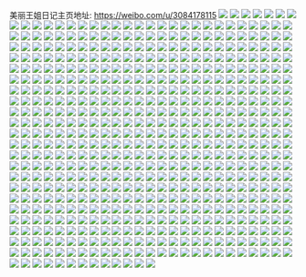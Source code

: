 美丽王姐日记主页地址: https://weibo.com/u/3084178115 
![](https://wx4.sinaimg.cn/mw2000/b7d4d2c3gy1h929k14nebj21o02yob2c.jpg) 
![](https://wx4.sinaimg.cn/mw2000/b7d4d2c3gy1h929jlaji8j228h2zb1l0.jpg) 
![](https://wx4.sinaimg.cn/mw2000/b7d4d2c3gy1h929joxc5cj22yo1o0u0z.jpg) 
![](https://wx4.sinaimg.cn/mw2000/b7d4d2c3gy1h929juqdipj22c0340qva.jpg) 
![](https://wx4.sinaimg.cn/mw2000/b7d4d2c3gy1h929jx33q3j22c0340hdw.jpg) 
![](https://wx4.sinaimg.cn/mw2000/b7d4d2c3gy1h914qv4evuj227s2zqu0z.jpg) 
![](https://wx4.sinaimg.cn/mw2000/b7d4d2c3gy1h914qmtp46j21wx2veqv6.jpg) 
![](https://wx4.sinaimg.cn/mw2000/b7d4d2c3gy1h914rbff9ej21ys2y7kjn.jpg) 
![](https://wx4.sinaimg.cn/mw2000/b7d4d2c3gy1h914rmu6caj221s32ox6s.jpg) 
![](https://wx4.sinaimg.cn/mw2000/b7d4d2c3gy1h914qyzju9j21o02you0y.jpg) 
![](https://wx4.sinaimg.cn/mw2000/b7d4d2c3gy1h914refgyij21pe2k44qq.jpg) 
![](https://wx4.sinaimg.cn/mw2000/b7d4d2c3gy1h914r4hpisj21ye2xlnpf.jpg) 
![](https://wx4.sinaimg.cn/mw2000/b7d4d2c3gy1h914rw283fj21x02vj4qr.jpg) 
![](https://wx4.sinaimg.cn/mw2000/b7d4d2c3gy1h914qqtu6rj22c0340npg.jpg) 
![](https://wx4.sinaimg.cn/mw2000/b7d4d2c3gy1h8zsdhn1ouj21o0280qv5.jpg) 
![](https://wx4.sinaimg.cn/mw2000/b7d4d2c3gy1h8s3aorha9j22c0340b2b.jpg) 
![](https://wx4.sinaimg.cn/mw2000/b7d4d2c3gy1h8s3atf8cpj22c0340hdu.jpg) 
![](https://wx4.sinaimg.cn/mw2000/b7d4d2c3gy1h8s3ax8kxqj22c0340e83.jpg) 
![](https://wx4.sinaimg.cn/mw2000/b7d4d2c3gy1h8mvv07qxyj22c03401l1.jpg) 
![](https://wx4.sinaimg.cn/mw2000/b7d4d2c3gy1h8mvv6dqo5j228z340hdu.jpg) 
![](https://wx4.sinaimg.cn/mw2000/b7d4d2c3gy1h8mvv9dn2pj21hi1zcnpd.jpg) 
![](https://wx4.sinaimg.cn/mw2000/b7d4d2c3gy1h8mvvaqysrj226i2wphdt.jpg) 
![](https://wx4.sinaimg.cn/mw2000/b7d4d2c3gy1h8mvvj65pvj21o02804qq.jpg) 
![](https://wx4.sinaimg.cn/mw2000/b7d4d2c3gy1h8irjr6f6jj20u01hcal6.jpg) 
![](https://wx4.sinaimg.cn/mw2000/b7d4d2c3gy1h8irjwlwklj22c03407wj.jpg) 
![](https://wx4.sinaimg.cn/mw2000/b7d4d2c3gy1h8aslg0x53j21fz2ryb2b.jpg) 
![](https://wx4.sinaimg.cn/mw2000/b7d4d2c3gy1h8asll8qtrj21mr2ynu0y.jpg) 
![](https://wx4.sinaimg.cn/mw2000/b7d4d2c3gy1h8aslpgl6gj21o02yo4qr.jpg) 
![](https://wx4.sinaimg.cn/mw2000/b7d4d2c3gy1h8aslt75wvj21o02yo7wj.jpg) 
![](https://wx4.sinaimg.cn/mw2000/b7d4d2c3gy1h8aslbx9rqj22c03401l3.jpg) 
![](https://wx4.sinaimg.cn/mw2000/b7d4d2c3gy1h8aslxd6jxj21o02yox6q.jpg) 
![](https://wx4.sinaimg.cn/mw2000/b7d4d2c3gy1h8asm5ru88j21w02iox6q.jpg) 
![](https://wx4.sinaimg.cn/mw2000/b7d4d2c3gy1h8asmf5beqj21w02io7wj.jpg) 
![](https://wx4.sinaimg.cn/mw2000/b7d4d2c3gy1h7zr79ct3pj20wi1kwh69.jpg) 
![](https://wx4.sinaimg.cn/mw2000/b7d4d2c3gy1h7zr7awn13j21o02yo4qp.jpg) 
![](https://wx4.sinaimg.cn/mw2000/b7d4d2c3gy1h7zr7mlfhaj20u00trwjw.jpg) 
![](https://wx4.sinaimg.cn/mw2000/b7d4d2c3gy1h7zr7r3hs0j21z00wre81.jpg) 
![](https://wx4.sinaimg.cn/mw2000/b7d4d2c3gy1h7xgqljcz7j21o02yohdv.jpg) 
![](https://wx4.sinaimg.cn/mw2000/b7d4d2c3gy1h7xgqnnoy2j21lg25se82.jpg) 
![](https://wx4.sinaimg.cn/mw2000/b7d4d2c3gy1h7xgqp3up3j21it21lnpd.jpg) 
![](https://wx4.sinaimg.cn/mw2000/b7d4d2c3gy1h7xgqql41nj21mc25s7wi.jpg) 
![](https://wx4.sinaimg.cn/mw2000/b7d4d2c3gy1h7xgqgtflvj20w01kwqn5.jpg) 
![](https://wx4.sinaimg.cn/mw2000/b7d4d2c3gy1h7xgqtsjduj22c0340kjl.jpg) 
![](https://wx4.sinaimg.cn/mw2000/b7d4d2c3gy1h7xgqv32m0j20wr137ws3.jpg) 
![](https://wx4.sinaimg.cn/mw2000/b7d4d2c3gy1h7xgr0fermj22c0340hdu.jpg) 
![](https://wx4.sinaimg.cn/mw2000/b7d4d2c3gy1h7xgr7rxegj22c03401kz.jpg) 
![](https://wx4.sinaimg.cn/mw2000/b7d4d2c3gy1h7xgrdzwi4j22c03401kz.jpg) 
![](https://wx4.sinaimg.cn/mw2000/b7d4d2c3gy1h7mh362yxgj22c0340npe.jpg) 
![](https://wx4.sinaimg.cn/mw2000/b7d4d2c3gy1h7mh2sgv9nj20k00zkgun.jpg) 
![](https://wx4.sinaimg.cn/mw2000/b7d4d2c3gy1h7gs40hv2oj20s51e0thi.jpg) 
![](https://wx4.sinaimg.cn/mw2000/b7d4d2c3gy1h7e55ueemqj21hc0u0141.jpg) 
![](https://wx4.sinaimg.cn/mw2000/b7d4d2c3gy1h7e55uufwdj21hc0u0k2b.jpg) 
![](https://wx4.sinaimg.cn/mw2000/b7d4d2c3gy1h7e55v83etj20u01400xs.jpg) 
![](https://wx4.sinaimg.cn/mw2000/b7d4d2c3gy1h7ay031wugj23401tv1dx.jpg) 
![](https://wx4.sinaimg.cn/mw2000/b7d4d2c3gy1h7ay03iy0mj20xa0iqjrx.jpg) 
![](https://wx4.sinaimg.cn/mw2000/b7d4d2c3gy1h79wuilwfej21ls2uqkjl.jpg) 
![](https://wx4.sinaimg.cn/mw2000/b7d4d2c3gy1h77m99h5krj21tp33wu0x.jpg) 
![](https://wx4.sinaimg.cn/mw2000/b7d4d2c3gy1h77m9aq9spj20oi0waaku.jpg) 
![](https://wx4.sinaimg.cn/mw2000/b7d4d2c3gy1h77m9d6licj22c0340b2b.jpg) 
![](https://wx4.sinaimg.cn/mw2000/b7d4d2c3gy1h77m9ev92ij22c03404qr.jpg) 
![](https://wx4.sinaimg.cn/mw2000/b7d4d2c3gy1h77m9g2heqj228i2smkjl.jpg) 
![](https://wx4.sinaimg.cn/mw2000/b7d4d2c3gy1h77m9gnwq8j20u01hcq47.jpg) 
![](https://wx4.sinaimg.cn/mw2000/b7d4d2c3gy1h71s2t984cj20u01hce1k.jpg) 
![](https://wx4.sinaimg.cn/mw2000/b7d4d2c3gy1h71s1vowomj22652w8dvm.jpg) 
![](https://wx4.sinaimg.cn/mw2000/b7d4d2c3gy1h71s1mw3d3j22xz1l8kjl.jpg) 
![](https://wx4.sinaimg.cn/mw2000/b7d4d2c3gy1h71s1zkgx8j22c0340hdt.jpg) 
![](https://wx4.sinaimg.cn/mw2000/b7d4d2c3gy1h71s1y8k4oj21na2xdwkm.jpg) 
![](https://wx4.sinaimg.cn/mw2000/b7d4d2c3gy1h71s2ji9khj21z00wrhdt.jpg) 
![](https://wx4.sinaimg.cn/mw2000/b7d4d2c3gy1h6zbru49e4j20u00u0dh7.jpg) 
![](https://wx4.sinaimg.cn/mw2000/b7d4d2c3gy1h6zbrut06rj20u00u0dj8.jpg) 
![](https://wx4.sinaimg.cn/mw2000/b7d4d2c3gy1h6zbrvnrfwj20u0140105.jpg) 
![](https://wx4.sinaimg.cn/mw2000/b7d4d2c3gy1h6zbrwww2rj20u01hcdqm.jpg) 
![](https://wx4.sinaimg.cn/mw2000/b7d4d2c3gy1h6zbrz9oszj20u01t27a2.jpg) 
![](https://wx4.sinaimg.cn/mw2000/b7d4d2c3gy1h6w040cxwxj22yo1o0x6p.jpg) 
![](https://wx4.sinaimg.cn/mw2000/b7d4d2c3gy1h6w03yr1uhj22yo1o01ky.jpg) 
![](https://wx4.sinaimg.cn/mw2000/b7d4d2c3gy1h6w042iixdj22802ypk4l.jpg) 
![](https://wx4.sinaimg.cn/mw2000/b7d4d2c3gy1h6w03wjgtzj21o02yob2a.jpg) 
![](https://wx4.sinaimg.cn/mw2000/b7d4d2c3gy1h6w03tbf5sj21o02yox6p.jpg) 
![](https://wx4.sinaimg.cn/mw2000/b7d4d2c3gy1h6w046n7trj21o12yoe82.jpg) 
![](https://wx4.sinaimg.cn/mw2000/b7d4d2c3gy1h6w0444uunj22o03k04qr.jpg) 
![](https://wx4.sinaimg.cn/mw2000/b7d4d2c3gy1h6w04f13w2j22c03401ky.jpg) 
![](https://wx4.sinaimg.cn/mw2000/b7d4d2c3gy1h6tksg7rgmj20u014040v.jpg) 
![](https://wx4.sinaimg.cn/mw2000/b7d4d2c3gy1h6tksgse1vj20u01hbdk8.jpg) 
![](https://wx4.sinaimg.cn/mw2000/b7d4d2c3gy1h6tksi9dk3j20u01hd0uy.jpg) 
![](https://wx4.sinaimg.cn/mw2000/b7d4d2c3gy1h6tkt3cuonj20u01hb0uh.jpg) 
![](https://wx4.sinaimg.cn/mw2000/b7d4d2c3gy1h6tkt4h7jxj20u0140qa1.jpg) 
![](https://wx4.sinaimg.cn/mw2000/b7d4d2c3gy1h6tkt5rm9wj20u01hdk60.jpg) 
![](https://wx4.sinaimg.cn/mw2000/b7d4d2c3gy1h6tkt8eutdj20u01sxqj7.jpg) 
![](https://wx4.sinaimg.cn/mw2000/b7d4d2c3gy1h6tksf3n48j20u01hcqjn.jpg) 
![](https://wx4.sinaimg.cn/mw2000/b7d4d2c3gy1h6rfecaenjj22c0340npf.jpg) 
![](https://wx4.sinaimg.cn/mw2000/b7d4d2c3gy1h6rfha64b8j22yi1d8u0x.jpg) 
![](https://wx4.sinaimg.cn/mw2000/b7d4d2c3gy1h6p55fc6qgj21d82ubb29.jpg) 
![](https://wx4.sinaimg.cn/mw2000/b7d4d2c3gy1h6p55gb3yuj219d2q2tcl.jpg) 
![](https://wx4.sinaimg.cn/mw2000/b7d4d2c3gy1h6p55cmopvj219e2q14qp.jpg) 
![](https://wx4.sinaimg.cn/mw2000/b7d4d2c3gy1h6p55ehsfxj21i72ode81.jpg) 
![](https://wx4.sinaimg.cn/mw2000/b7d4d2c3gy1h6n9zezo8ej22462uiqv7.jpg) 
![](https://wx4.sinaimg.cn/mw2000/b7d4d2c3gy1h6na086idbj22c03407wi.jpg) 
![](https://wx4.sinaimg.cn/mw2000/b7d4d2c3gy1h6ljcw4n6rj217s1mc1kx.jpg) 
![](https://wx4.sinaimg.cn/mw2000/b7d4d2c3gy1h6ljfp6lzbj20wr1z07wh.jpg) 
![](https://wx4.sinaimg.cn/mw2000/b7d4d2c3gy1h6ljfthucyj224g2tytgi.jpg) 
![](https://wx4.sinaimg.cn/mw2000/b7d4d2c3gy1h6jdchbmdgj20wr1z01kx.jpg) 
![](https://wx4.sinaimg.cn/mw2000/b7d4d2c3gy1h6ihnfceg3j20o60i5mxb.jpg) 
![](https://wx4.sinaimg.cn/mw2000/b7d4d2c3gy1h6i5t50k2qj22c0340tyq.jpg) 
![](https://wx4.sinaimg.cn/mw2000/b7d4d2c3ly1h6gp1seblrj20wr0tfaar.jpg) 
![](https://wx4.sinaimg.cn/mw2000/b7d4d2c3gy1h6f7j8et14j22c03404qs.jpg) 
![](https://wx4.sinaimg.cn/mw2000/b7d4d2c3gy1h6f7jayfxfj22c0340kjm.jpg) 
![](https://wx4.sinaimg.cn/mw2000/b7d4d2c3gy1h6f7jdo3yjj22c0340u0y.jpg) 
![](https://wx4.sinaimg.cn/mw2000/b7d4d2c3gy1h6f7j5yl37j218h224b2a.jpg) 
![](https://wx4.sinaimg.cn/mw2000/b7d4d2c3gy1h6f7l44x5zj23402c0u0y.jpg) 
![](https://wx4.sinaimg.cn/mw2000/b7d4d2c3gy1h6f7kkn9wkj23402c0u0z.jpg) 
![](https://wx4.sinaimg.cn/mw2000/b7d4d2c3gy1h6f7ktl772j21bz27y7wh.jpg) 
![](https://wx4.sinaimg.cn/mw2000/b7d4d2c3gy1h6f7kwbu46j22c02c0x6p.jpg) 
![](https://wx4.sinaimg.cn/mw2000/b7d4d2c3gy1h6f7lcab6oj22c03404qq.jpg) 
![](https://wx4.sinaimg.cn/mw2000/b7d4d2c3gy1h6d7nqlb0dj20u01407aj.jpg) 
![](https://wx4.sinaimg.cn/mw2000/b7d4d2c3gy1h6d7nshkphj21hc0u01ci.jpg) 
![](https://wx4.sinaimg.cn/mw2000/b7d4d2c3gy1h6d7npqrkgj20u01mgn7q.jpg) 
![](https://wx4.sinaimg.cn/mw2000/b7d4d2c3gy1h6d7nw8sklj20u01syq71.jpg) 
![](https://wx4.sinaimg.cn/mw2000/b7d4d2c3gy1h6d7no6y5cj20u01hcac2.jpg) 
![](https://wx4.sinaimg.cn/mw2000/b7d4d2c3gy1h68ltus7x5j21kz2tb1ig.jpg) 
![](https://wx4.sinaimg.cn/mw2000/b7d4d2c3gy1h68lu5q0fij21r0340qkz.jpg) 
![](https://wx4.sinaimg.cn/mw2000/b7d4d2c3gy1h68ltsgfraj21dz2guto1.jpg) 
![](https://wx4.sinaimg.cn/mw2000/b7d4d2c3gy1h68ltwsyovj21k82rzb29.jpg) 
![](https://wx4.sinaimg.cn/mw2000/b7d4d2c3gy1h68ltza2loj22mj1h87wi.jpg) 
![](https://wx4.sinaimg.cn/mw2000/b7d4d2c3gy1h68lu1coicj21r13407wj.jpg) 
![](https://wx4.sinaimg.cn/mw2000/b7d4d2c3gy1h68lu39n14j21o02yokjl.jpg) 
![](https://wx4.sinaimg.cn/mw2000/b7d4d2c3gy1h67qyu03glj227y18zjwq.jpg) 
![](https://wx4.sinaimg.cn/mw2000/b7d4d2c3gy1h67qz4pxvvj227y18zkjl.jpg) 
![](https://wx4.sinaimg.cn/mw2000/b7d4d2c3gy1h67qzcfej7j22yo1o0hdu.jpg) 
![](https://wx4.sinaimg.cn/mw2000/b7d4d2c3gy1h67ma68jz7j21nz2yk7se.jpg) 
![](https://wx4.sinaimg.cn/mw2000/b7d4d2c3gy1h67maxuofbj21o02yoqi7.jpg) 
![](https://wx4.sinaimg.cn/mw2000/b7d4d2c3gy1h6348zfvwtj219828fjup.jpg) 
![](https://wx4.sinaimg.cn/mw2000/b7d4d2c3gy1h63499812lj23401r07wi.jpg) 
![](https://wx4.sinaimg.cn/mw2000/b7d4d2c3gy1h6349561x8j21r0340u0y.jpg) 
![](https://wx4.sinaimg.cn/mw2000/b7d4d2c3gy1h6348ykus2j20zk1bemxr.jpg) 
![](https://wx4.sinaimg.cn/mw2000/b7d4d2c3gy1h63497nrzwj22dq36c7wi.jpg) 
![](https://wx4.sinaimg.cn/mw2000/b7d4d2c3gy1h6349bbwgnj21kw16odhs.jpg) 
![](https://wx4.sinaimg.cn/mw2000/b7d4d2c3gy1h61zvj6zcwj21o02yob2a.jpg) 
![](https://wx4.sinaimg.cn/mw2000/b7d4d2c3gy1h61zvnpyehj21o02yonpd.jpg) 
![](https://wx4.sinaimg.cn/mw2000/b7d4d2c3gy1h61zvq1l6oj21o02yob2a.jpg) 
![](https://wx4.sinaimg.cn/mw2000/b7d4d2c3gy1h61zvgp29bj21o02yotki.jpg) 
![](https://wx4.sinaimg.cn/mw2000/b7d4d2c3gy1h60li1wd5vj21cm1xxdj3.jpg) 
![](https://wx4.sinaimg.cn/mw2000/b7d4d2c3gy1h60li1ebsbj21r02pawid.jpg) 
![](https://wx4.sinaimg.cn/mw2000/b7d4d2c3gy1h5xwuc70pkj20wi1ycawl.jpg) 
![](https://wx4.sinaimg.cn/mw2000/b7d4d2c3gy1h5xwuskfmjj21r03407j8.jpg) 
![](https://wx4.sinaimg.cn/mw2000/b7d4d2c3gy1h5xwuttlmcj21c92dswrs.jpg) 
![](https://wx4.sinaimg.cn/mw2000/b7d4d2c3gy1h5xwws0k4vj21r1340npd.jpg) 
![](https://wx4.sinaimg.cn/mw2000/b7d4d2c3gy1h5v0vby44jj21r0340kjm.jpg) 
![](https://wx4.sinaimg.cn/mw2000/b7d4d2c3gy1h5v0vjny1hj21r0340npe.jpg) 
![](https://wx4.sinaimg.cn/mw2000/b7d4d2c3gy1h5v0z059f7j21jm2qrti6.jpg) 
![](https://wx4.sinaimg.cn/mw2000/b7d4d2c3gy1h5utbaqx42j21o02yoqv6.jpg) 
![](https://wx4.sinaimg.cn/mw2000/b7d4d2c3gy1h5utage9nbj21iq1iqdo6.jpg) 
![](https://wx4.sinaimg.cn/mw2000/b7d4d2c3gy1h5ut6gxh6bj21o02yonl5.jpg) 
![](https://wx4.sinaimg.cn/mw2000/b7d4d2c3gy1h5utbequs9j21r0340x6p.jpg) 
![](https://wx4.sinaimg.cn/mw2000/b7d4d2c3gy1h5utblgleqj21o02yoe81.jpg) 
![](https://wx4.sinaimg.cn/mw2000/b7d4d2c3gy1h5utbo7b4aj21jy2rhe82.jpg) 
![](https://wx4.sinaimg.cn/mw2000/b7d4d2c3gy1h5srt9t2c6j22dq36ckjm.jpg) 
![](https://wx4.sinaimg.cn/mw2000/b7d4d2c3gy1h5srt4lr2xj22y11nnhdu.jpg) 
![](https://wx4.sinaimg.cn/mw2000/b7d4d2c3gy1h5srtbymkqj22o03k0npe.jpg) 
![](https://wx4.sinaimg.cn/mw2000/b7d4d2c3gy1h5srtcwb53j20wi1ycnc7.jpg) 
![](https://wx4.sinaimg.cn/mw2000/b7d4d2c3gy1h5rbb939g3j21o02you0x.jpg) 
![](https://wx4.sinaimg.cn/mw2000/b7d4d2c3gy1h5rbbah4ppj21o02yoqv5.jpg) 
![](https://wx4.sinaimg.cn/mw2000/b7d4d2c3gy1h5owqv3y5cj20wi1yc7wh.jpg) 
![](https://wx4.sinaimg.cn/mw2000/b7d4d2c3gy1h5mx41qathj20oj17ln2j.jpg) 
![](https://wx4.sinaimg.cn/mw2000/b7d4d2c3gy1h5mx446thgj22o03k0438.jpg) 
![](https://wx4.sinaimg.cn/mw2000/b7d4d2c3gy1h57z69861cj21iz2ww7wi.jpg) 
![](https://wx4.sinaimg.cn/mw2000/b7d4d2c3gy1h51z6aybbhj22tc1l0npd.jpg) 
![](https://wx4.sinaimg.cn/mw2000/b7d4d2c3gy1h4m4p0bypuj21o02yoe81.jpg) 
![](https://wx4.sinaimg.cn/mw2000/b7d4d2c3gy1h4m4p47bnbj21r03401kx.jpg) 
![](https://wx4.sinaimg.cn/mw2000/b7d4d2c3gy1h4m4p9uactj21r0340b29.jpg) 
![](https://wx4.sinaimg.cn/mw2000/b7d4d2c3gy1h4m4pjc8lwj21r0340hdu.jpg) 
![](https://wx4.sinaimg.cn/mw2000/b7d4d2c3gy1h2hrubr2z5j21gt2lvb2a.jpg) 
![](https://wx4.sinaimg.cn/mw2000/b7d4d2c3gy1h2hruak8ckj21nz2yk1kz.jpg) 
![](https://wx4.sinaimg.cn/mw2000/b7d4d2c3gy1h1vdxsux8wj20wi1yckch.jpg) 
![](https://wx4.sinaimg.cn/mw2000/b7d4d2c3gy1h1vdxwhjevj20u01hc1kx.jpg) 
![](https://wx4.sinaimg.cn/mw2000/b7d4d2c3gy1h13sham6smj21o02yoqv5.jpg) 
![](https://wx4.sinaimg.cn/mw2000/b7d4d2c3gy1h13shcwq4ej21o02yo7wh.jpg) 
![](https://wx4.sinaimg.cn/mw2000/b7d4d2c3gy1h13shf2q18j21o02yo4qq.jpg) 
![](https://wx4.sinaimg.cn/mw2000/b7d4d2c3gy1h13shh3ykvj20u01hc78h.jpg) 
![](https://wx4.sinaimg.cn/mw2000/b7d4d2c3gy1h13shjb4enj21m82vjhdt.jpg) 
![](https://wx4.sinaimg.cn/mw2000/b7d4d2c3gy1h13shmak21j21r03401fy.jpg) 
![](https://wx4.sinaimg.cn/mw2000/b7d4d2c3gy1h11f2n0iegj20u01hc7ih.jpg) 
![](https://wx4.sinaimg.cn/mw2000/b7d4d2c3gy1h0jnxzero1j21yc0wi1ky.jpg) 
![](https://wx4.sinaimg.cn/mw2000/b7d4d2c3gy1h043qxrrisj22yo1o0x6p.jpg) 
![](https://wx4.sinaimg.cn/mw2000/b7d4d2c3gy1gzya7rht1gj21o02yo7wj.jpg) 
![](https://wx4.sinaimg.cn/mw2000/b7d4d2c3gy1gzya7m97m6j21o02yoe82.jpg) 
![](https://wx4.sinaimg.cn/mw2000/b7d4d2c3gy1gzya7tn8arj22yo1o01ky.jpg) 
![](https://wx4.sinaimg.cn/mw2000/b7d4d2c3gy1gzya7ol2moj21o02yohdu.jpg) 
![](https://wx4.sinaimg.cn/mw2000/b7d4d2c3gy1gzya7wrts5j21o02yonpe.jpg) 
![](https://wx4.sinaimg.cn/mw2000/b7d4d2c3gy1gzya7js4dkj21o02yohdu.jpg) 
![](https://wx4.sinaimg.cn/mw2000/b7d4d2c3ly1gztqapsa6lj225l3401kz.jpg) 
![](https://wx4.sinaimg.cn/mw2000/b7d4d2c3ly1gztq7umk4gj22yo1o07wi.jpg) 
![](https://wx4.sinaimg.cn/mw2000/b7d4d2c3ly1gyyfmwnxlvj21lt2ts4qq.jpg) 
![](https://wx4.sinaimg.cn/mw2000/b7d4d2c3ly1gyyfn0et33j21lf2u97wi.jpg) 
![](https://wx4.sinaimg.cn/mw2000/b7d4d2c3ly1gydk2kt6kzj21o02yonpd.jpg) 
![](https://wx4.sinaimg.cn/mw2000/b7d4d2c3ly1gydk2m4lkpj22yo1o07wi.jpg) 
![](https://wx4.sinaimg.cn/mw2000/b7d4d2c3ly1gydk2ic0dij21o02yoqv5.jpg) 
![](https://wx4.sinaimg.cn/mw2000/b7d4d2c3ly1gydk2n3blzj21o02yox6p.jpg) 
![](https://wx4.sinaimg.cn/mw2000/b7d4d2c3ly1gydk2ogrc1j22yo1o01ky.jpg) 
![](https://wx4.sinaimg.cn/mw2000/b7d4d2c3ly1gydk2pncvpj22yo1o01ky.jpg) 
![](https://wx4.sinaimg.cn/mw2000/b7d4d2c3ly1gy9vk3zx8lj20wi0mgn10.jpg) 
![](https://wx4.sinaimg.cn/mw2000/b7d4d2c3ly1gy8yj295syj22c0340qv6.jpg) 
![](https://wx4.sinaimg.cn/mw2000/b7d4d2c3ly1gy8yj49w9oj22c0340u0x.jpg) 
![](https://wx4.sinaimg.cn/mw2000/b7d4d2c3ly1gy6o4npuc9j20k00zk7c3.jpg) 
![](https://wx4.sinaimg.cn/mw2000/b7d4d2c3gy1gy4dourk5mj22yo1o0u0x.jpg) 
![](https://wx4.sinaimg.cn/mw2000/b7d4d2c3gy1gy4doz7gdfj22yo1o01ky.jpg) 
![](https://wx4.sinaimg.cn/mw2000/b7d4d2c3gy1gy4dp48p1uj22yo1o0x6p.jpg) 
![](https://wx4.sinaimg.cn/mw2000/b7d4d2c3gy1gy4dp95l27j21o02you0x.jpg) 
![](https://wx4.sinaimg.cn/mw2000/b7d4d2c3gy1gy4dp6jswvj21o02yoqv5.jpg) 
![](https://wx4.sinaimg.cn/mw2000/b7d4d2c3gy1gy4dpnbmuhj21o02you0x.jpg) 
![](https://wx4.sinaimg.cn/mw2000/b7d4d2c3gy1gy4doqkpj4j21o02yoe82.jpg) 
![](https://wx4.sinaimg.cn/mw2000/b7d4d2c3gy1gy4dpihnyqj22yo1o04qq.jpg) 
![](https://wx4.sinaimg.cn/mw2000/b7d4d2c3gy1gy4dpch8z0j21o02yo7wi.jpg) 
![](https://wx4.sinaimg.cn/mw2000/b7d4d2c3ly1gxzfbteaemj21o02yohdt.jpg) 
![](https://wx4.sinaimg.cn/mw2000/b7d4d2c3ly1gxzfbw07ooj21le2vgb29.jpg) 
![](https://wx4.sinaimg.cn/mw2000/b7d4d2c3ly1gxzfbujoq5j21o02yo7wh.jpg) 
![](https://wx4.sinaimg.cn/mw2000/b7d4d2c3ly1gxyg20huuij222o340npe.jpg) 
![](https://wx4.sinaimg.cn/mw2000/b7d4d2c3ly1gxyg24reiuj222o340u0y.jpg) 
![](https://wx4.sinaimg.cn/mw2000/b7d4d2c3ly1gxxhzv56ytj21o02yob29.jpg) 
![](https://wx4.sinaimg.cn/mw2000/b7d4d2c3ly1gxxhztx4ghj21o02yoe81.jpg) 
![](https://wx4.sinaimg.cn/mw2000/b7d4d2c3gy1gxpbsctfs1j21o02yoqv5.jpg) 
![](https://wx4.sinaimg.cn/mw2000/b7d4d2c3gy1gxpbsnevdkj21o02yo1ky.jpg) 
![](https://wx4.sinaimg.cn/mw2000/b7d4d2c3gy1gxpbs7r4oqj21o02yoe82.jpg) 
![](https://wx4.sinaimg.cn/mw2000/b7d4d2c3gy1gxpbseplo0j21o02yoqv5.jpg) 
![](https://wx4.sinaimg.cn/mw2000/b7d4d2c3gy1gxpbsgj2x9j21o02you0x.jpg) 
![](https://wx4.sinaimg.cn/mw2000/b7d4d2c3gy1gxpbsa3bswj21o02yokjm.jpg) 
![](https://wx4.sinaimg.cn/mw2000/b7d4d2c3gy1gxpbsy0jccj22yo1o01ky.jpg) 
![](https://wx4.sinaimg.cn/mw2000/b7d4d2c3gy1gxpbt4pb7pj21o02yox6p.jpg) 
![](https://wx4.sinaimg.cn/mw2000/b7d4d2c3gy1gxf11v50rgj21o02yokjl.jpg) 
![](https://wx4.sinaimg.cn/mw2000/b7d4d2c3gy1gxf11y4w4bj21o02yonpd.jpg) 
![](https://wx4.sinaimg.cn/mw2000/b7d4d2c3gy1gxf121u1etj21o02yonpd.jpg) 
![](https://wx4.sinaimg.cn/mw2000/b7d4d2c3gy1gxf11tbokzj21mb2wmu0x.jpg) 
![](https://wx4.sinaimg.cn/mw2000/b7d4d2c3gy1gs58lavsxgj22c0340dpl.jpg) 
![](https://wx4.sinaimg.cn/mw2000/b7d4d2c3gy1gs58lf42nyj22c03407wi.jpg) 
![](https://wx4.sinaimg.cn/mw2000/b7d4d2c3gy1gpxaa5i48rj21o0281u0x.jpg) 
![](https://wx4.sinaimg.cn/mw2000/b7d4d2c3gy1gpxaaasdi2j21o02811ky.jpg) 
![](https://wx4.sinaimg.cn/mw2000/b7d4d2c3gy1gpxaafvs7vj21o02811ky.jpg) 
![](https://wx4.sinaimg.cn/mw2000/b7d4d2c3gy1gpxaamksuoj21o0280npe.jpg) 
![](https://wx4.sinaimg.cn/mw2000/b7d4d2c3gy1gpxaayji85j21o02804qr.jpg) 
![](https://wx4.sinaimg.cn/mw2000/b7d4d2c3gy1gpxaa15yhkj22801o0kjm.jpg) 
![](https://wx4.sinaimg.cn/mw2000/b7d4d2c3gy1gptw7ynqtbj22801o04qq.jpg) 
![](https://wx4.sinaimg.cn/mw2000/b7d4d2c3gy1gptw8rnnbzj21io20wu0x.jpg) 
![](https://wx4.sinaimg.cn/mw2000/b7d4d2c3gy1gptw8li7qrj21o0280kjm.jpg) 
![](https://wx4.sinaimg.cn/mw2000/b7d4d2c3gy1gptw7un7j9j22c0340x6q.jpg) 
![](https://wx4.sinaimg.cn/mw2000/b7d4d2c3gy1gptw8a88dnj23342bckjm.jpg) 
![](https://wx4.sinaimg.cn/mw2000/b7d4d2c3gy1gptw8449smj21o02971kz.jpg) 
![](https://wx4.sinaimg.cn/mw2000/b7d4d2c3gy1gpfsrq2vbej23402c0qv6.jpg) 
![](https://wx4.sinaimg.cn/mw2000/b7d4d2c3gy1gpfsrrpbq1j22c0340nd5.jpg) 
![](https://wx4.sinaimg.cn/mw2000/b7d4d2c3gy1gpfsrvwd8pj22c03407wi.jpg) 
![](https://wx4.sinaimg.cn/mw2000/b7d4d2c3gy1gpfss12z3cj22c0340qv6.jpg) 
![](https://wx4.sinaimg.cn/mw2000/b7d4d2c3gy1gpfss5ye0uj21o0280qv5.jpg) 
![](https://wx4.sinaimg.cn/mw2000/b7d4d2c3gy1gpfssd2djmj22c0340qv6.jpg) 
![](https://wx4.sinaimg.cn/mw2000/b7d4d2c3ly1gozzj8tk79j20u0140jxd.jpg) 
![](https://wx4.sinaimg.cn/mw2000/b7d4d2c3ly1gozzj928ihj21400u04cm.jpg) 
![](https://wx4.sinaimg.cn/mw2000/b7d4d2c3ly1gozzj9j467j21400u04ax.jpg) 
![](https://wx4.sinaimg.cn/mw2000/b7d4d2c3ly1goylqsx0v2j21o01y5qv5.jpg) 
![](https://wx4.sinaimg.cn/mw2000/b7d4d2c3ly1gov4leqpqlj22cg3404qs.jpg) 
![](https://wx4.sinaimg.cn/mw2000/b7d4d2c3ly1gouyn4vziyj22801o0qv6.jpg) 
![](https://wx4.sinaimg.cn/mw2000/b7d4d2c3ly1gouyncwmvcj21o0280e82.jpg) 
![](https://wx4.sinaimg.cn/mw2000/b7d4d2c3ly1gouymr4xyij21o02807lu.jpg) 
![](https://wx4.sinaimg.cn/mw2000/b7d4d2c3ly1gouyndzgztj20u01hcgt2.jpg) 
![](https://wx4.sinaimg.cn/mw2000/b7d4d2c3ly1gouynikcsuj21o0280kjl.jpg) 
![](https://wx4.sinaimg.cn/mw2000/b7d4d2c3ly1gouynrzq9ij22801o0e82.jpg) 
![](https://wx4.sinaimg.cn/mw2000/b7d4d2c3ly1gouyo12we7j21o0280qv5.jpg) 
![](https://wx4.sinaimg.cn/mw2000/b7d4d2c3ly1gouynuj18tj22801i4qme.jpg) 
![](https://wx4.sinaimg.cn/mw2000/b7d4d2c3ly1gouyo6kynnj21o02804qq.jpg) 
![](https://wx4.sinaimg.cn/mw2000/b7d4d2c3ly1goju8qxgxcj22c0340qv6.jpg) 
![](https://wx4.sinaimg.cn/mw2000/b7d4d2c3ly1goju8wokt4j22c0340b2b.jpg) 
![](https://wx4.sinaimg.cn/mw2000/b7d4d2c3ly1goju93eesmj22c03401kz.jpg) 
![](https://wx4.sinaimg.cn/mw2000/b7d4d2c3ly1goju98uw91j22c0340qv6.jpg) 
![](https://wx4.sinaimg.cn/mw2000/b7d4d2c3ly1gog3fak8vmj20zk1hcnce.jpg) 
![](https://wx4.sinaimg.cn/mw2000/b7d4d2c3ly1gog3g83pbuj22801o0npe.jpg) 
![](https://wx4.sinaimg.cn/mw2000/b7d4d2c3ly1gog3g420syj22801o0kjm.jpg) 
![](https://wx4.sinaimg.cn/mw2000/b7d4d2c3ly1gog3gcsfl4j22801o0qv6.jpg) 
![](https://wx4.sinaimg.cn/mw2000/b7d4d2c3ly1gnoqcm4uvrj22c0340kjm.jpg) 
![](https://wx4.sinaimg.cn/mw2000/b7d4d2c3ly1gnoqco523ej22c0340kes.jpg) 
![](https://wx4.sinaimg.cn/mw2000/b7d4d2c3ly1gnoqcqtn2sj228y2zye81.jpg) 
![](https://wx4.sinaimg.cn/mw2000/b7d4d2c3ly1gnoqctir60j22c0340hdt.jpg) 
![](https://wx4.sinaimg.cn/mw2000/b7d4d2c3ly1gnoqcxlazoj22c0340kjm.jpg) 
![](https://wx4.sinaimg.cn/mw2000/b7d4d2c3ly1gnoqd01rboj22c0340b29.jpg) 
![](https://wx4.sinaimg.cn/mw2000/b7d4d2c3ly1gmvcv75cfrj22c0340b29.jpg) 
![](https://wx4.sinaimg.cn/mw2000/b7d4d2c3ly1gmvcv92azqj22c03401ky.jpg) 
![](https://wx4.sinaimg.cn/mw2000/b7d4d2c3ly1gmvcvbdkccj22c0340x6p.jpg) 
![](https://wx4.sinaimg.cn/mw2000/b7d4d2c3ly1gmvcvdg7paj23402c0x6p.jpg) 
![](https://wx4.sinaimg.cn/mw2000/b7d4d2c3ly1gmvcv4y3hzj23402c0npd.jpg) 
![](https://wx4.sinaimg.cn/mw2000/b7d4d2c3ly1gmvcvfk9gvj22c0340hdu.jpg) 
![](https://wx4.sinaimg.cn/mw2000/b7d4d2c3ly1gmvcvgnes9j230l202hdt.jpg) 
![](https://wx4.sinaimg.cn/mw2000/b7d4d2c3ly1gmvcvi7lpij23402c0hdt.jpg) 
![](https://wx4.sinaimg.cn/mw2000/b7d4d2c3ly1gmvcvkbadzj23402c0kjm.jpg) 
![](https://wx4.sinaimg.cn/mw2000/b7d4d2c3ly1gmvcvmlvshj23402c0hdt.jpg) 
![](https://wx4.sinaimg.cn/mw2000/b7d4d2c3ly1gmvcvochsgj22ue24s4qp.jpg) 
![](https://wx4.sinaimg.cn/mw2000/b7d4d2c3ly1gmm108c389j21o0280u0x.jpg) 
![](https://wx4.sinaimg.cn/mw2000/b7d4d2c3ly1gmm10tmko2j23402c01kz.jpg) 
![](https://wx4.sinaimg.cn/mw2000/b7d4d2c3gy1gm1gvq7ridj21he20ykjl.jpg) 
![](https://wx4.sinaimg.cn/mw2000/b7d4d2c3gy1glxtq6px8zj20n01dsgsx.jpg) 
![](https://wx4.sinaimg.cn/mw2000/b7d4d2c3gy1glukww7ftaj22801o01kz.jpg) 
![](https://wx4.sinaimg.cn/mw2000/b7d4d2c3gy1glioe9iwkyj22rf1xs7wh.jpg) 
![](https://wx4.sinaimg.cn/mw2000/b7d4d2c3gy1glioebiidvj22vi26tgyb.jpg) 
![](https://wx4.sinaimg.cn/mw2000/b7d4d2c3gy1gl0rj5v1z7j20u00u043c.jpg) 
![](https://wx4.sinaimg.cn/mw2000/b7d4d2c3gy1gl0rjb3xtxj21o0280u0z.jpg) 
![](https://wx4.sinaimg.cn/mw2000/b7d4d2c3gy1gl0rj8cq2ij20u00u0qna.jpg) 
![](https://wx4.sinaimg.cn/mw2000/b7d4d2c3gy1gl0rj7wbfoj22801o0npd.jpg) 
![](https://wx4.sinaimg.cn/mw2000/b7d4d2c3gy1gl0rj95vffj20m80tngrp.jpg) 
![](https://wx4.sinaimg.cn/mw2000/b7d4d2c3gy1gl0rjcodmuj20u10tw1kx.jpg) 
![](https://wx4.sinaimg.cn/mw2000/b7d4d2c3gy1gksi3jhex3j23402c0b29.jpg) 
![](https://wx4.sinaimg.cn/mw2000/b7d4d2c3gy1gkp79isiwrj21250smn29.jpg) 
![](https://wx4.sinaimg.cn/mw2000/b7d4d2c3gy1gkp79jvz92j22401eo4qp.jpg) 
![](https://wx4.sinaimg.cn/mw2000/b7d4d2c3gy1gkp79kspzhj22401eo7wh.jpg) 
![](https://wx4.sinaimg.cn/mw2000/b7d4d2c3gy1gkp79i8vv9j22401eo4qp.jpg) 
![](https://wx4.sinaimg.cn/mw2000/b7d4d2c3gy1gkp79lslpaj21o0280qv6.jpg) 
![](https://wx4.sinaimg.cn/mw2000/b7d4d2c3gy1gkp79mzu9xj21o0280qv6.jpg) 
![](https://wx4.sinaimg.cn/mw2000/b7d4d2c3gy1gkp79ntgr9j22401eonnz.jpg) 
![](https://wx4.sinaimg.cn/mw2000/b7d4d2c3gy1gkp79ou9r1j21kq23n4qq.jpg) 
![](https://wx4.sinaimg.cn/mw2000/b7d4d2c3gy1gkp79q4559j21o0280x6q.jpg) 
![](https://wx4.sinaimg.cn/mw2000/b7d4d2c3gy1gkp79qpu2vj21wy19zdxi.jpg) 
![](https://wx4.sinaimg.cn/mw2000/b7d4d2c3gy1gkln0gqv9mj221b1izhdt.jpg) 
![](https://wx4.sinaimg.cn/mw2000/b7d4d2c3gy1gkiczlzefmj21ds0n07wj.jpg) 
![](https://wx4.sinaimg.cn/mw2000/b7d4d2c3gy1gkhp0g49cuj21o0280x6p.jpg) 
![](https://wx4.sinaimg.cn/mw2000/b7d4d2c3gy1gkgyietcuqj20c20a9wfm.jpg) 
![](https://wx4.sinaimg.cn/mw2000/b7d4d2c3gy1gkgyifhc9kj20c80c33zg.jpg) 
![](https://wx4.sinaimg.cn/mw2000/b7d4d2c3gy1gk64iguh70j21400u0ai2.jpg) 
![](https://wx4.sinaimg.cn/mw2000/b7d4d2c3gy1gk44jfkirbj22c03407wi.jpg) 
![](https://wx4.sinaimg.cn/mw2000/b7d4d2c3gy1gk33xi3biij20pu19xdp0.jpg) 
![](https://wx4.sinaimg.cn/mw2000/b7d4d2c3gy1gk33xiksn7j20u01hck6m.jpg) 
![](https://wx4.sinaimg.cn/mw2000/b7d4d2c3gy1gk33xhom45j20u01hcqji.jpg) 
![](https://wx4.sinaimg.cn/mw2000/b7d4d2c3gy1gk0ohf9zqlj23402c0hdt.jpg) 
![](https://wx4.sinaimg.cn/mw2000/b7d4d2c3gy1gjx4o1nafjj22v425ce81.jpg) 
![](https://wx4.sinaimg.cn/mw2000/b7d4d2c3gy1gjx4o6h3jij21hc0u0nci.jpg) 
![](https://wx4.sinaimg.cn/mw2000/b7d4d2c3gy1gjtqkr04rvj21sc0vudjg.jpg) 
![](https://wx4.sinaimg.cn/mw2000/b7d4d2c3gy1gj8ekkeoyyj22c03407wj.jpg) 
![](https://wx4.sinaimg.cn/mw2000/b7d4d2c3gy1gj8ekhg7q5j20sk1erwrz.jpg) 
![](https://wx4.sinaimg.cn/mw2000/b7d4d2c3gy1gj6h75xmbuj20n0047gn9.jpg) 
![](https://wx4.sinaimg.cn/mw2000/b7d4d2c3gy1gj63k2ff0oj22c0340npf.jpg) 
![](https://wx4.sinaimg.cn/mw2000/b7d4d2c3gy1gj0f6y2g5hj20mz05f3za.jpg) 
![](https://wx4.sinaimg.cn/mw2000/b7d4d2c3gy1gittygqy7dj22801o04qq.jpg) 
![](https://wx4.sinaimg.cn/mw2000/b7d4d2c3gy1girccny0lsj21o02804qr.jpg) 
![](https://wx4.sinaimg.cn/mw2000/b7d4d2c3gy1gihspt9gqrj22c0340qv5.jpg) 
![](https://wx4.sinaimg.cn/mw2000/b7d4d2c3gy1gihsq39oi3j22c0340qv7.jpg) 
![](https://wx4.sinaimg.cn/mw2000/b7d4d2c3gy1gihsq7h22vj23402c0e81.jpg) 
![](https://wx4.sinaimg.cn/mw2000/b7d4d2c3gy1gihsqez6q0j23402c0hdt.jpg) 
![](https://wx4.sinaimg.cn/mw2000/b7d4d2c3gy1gibdzwnfa4j22c03407wi.jpg) 
![](https://wx4.sinaimg.cn/mw2000/b7d4d2c3gy1gibe0u4tz1j22c03401kz.jpg) 
![](https://wx4.sinaimg.cn/mw2000/b7d4d2c3gy1gibe0f0tdfj23402c0e82.jpg) 
![](https://wx4.sinaimg.cn/mw2000/b7d4d2c3gy1gibe05g05mj23402c0npd.jpg) 
![](https://wx4.sinaimg.cn/mw2000/b7d4d2c3gy1gia4ce01zxj22801o0hdu.jpg) 
![](https://wx4.sinaimg.cn/mw2000/b7d4d2c3gy1gia4c9xnohj22801o01kz.jpg) 
![](https://wx4.sinaimg.cn/mw2000/b7d4d2c3gy1gia4chw555j22801o07wi.jpg) 
![](https://wx4.sinaimg.cn/mw2000/b7d4d2c3gy1gia4cnb5qvj22801o07wi.jpg) 
![](https://wx4.sinaimg.cn/mw2000/b7d4d2c3gy1gi9sgmuf25j20yi0by41s.jpg) 
![](https://wx4.sinaimg.cn/mw2000/b7d4d2c3gy1gi9sgfxmnbj23402c0b29.jpg) 
![](https://wx4.sinaimg.cn/mw2000/b7d4d2c3gy1gi9sgm0zrrj22c0340hdw.jpg) 
![](https://wx4.sinaimg.cn/mw2000/b7d4d2c3gy1gi9sgd2bfgj225k2vfx6r.jpg) 
![](https://wx4.sinaimg.cn/mw2000/b7d4d2c3gy1gi6q1c7dgpj22k11zl1ky.jpg) 
![](https://wx4.sinaimg.cn/mw2000/b7d4d2c3gy1gi6ntxvr7fj214k0l876u.jpg) 
![](https://wx4.sinaimg.cn/mw2000/b7d4d2c3gy1gi6ntyexidj214b0l8acp.jpg) 
![](https://wx4.sinaimg.cn/mw2000/b7d4d2c3gy1gi6ntx2wkqj214b0l1n2v.jpg) 
![](https://wx4.sinaimg.cn/mw2000/b7d4d2c3gy1gi6ntz3o98j214e0lg40z.jpg) 
![](https://wx4.sinaimg.cn/mw2000/b7d4d2c3gy1gi1a4g4tnyj22c0340qv6.jpg) 
![](https://wx4.sinaimg.cn/mw2000/b7d4d2c3gy1gi0yy77eydj23402c0b2b.jpg) 
![](https://wx4.sinaimg.cn/mw2000/b7d4d2c3gy1gi0yy2xss5j22pw21eb2b.jpg) 
![](https://wx4.sinaimg.cn/mw2000/b7d4d2c3gy1ghyl6qgpg5j22c03401kz.jpg) 
![](https://wx4.sinaimg.cn/mw2000/b7d4d2c3gy1ghyl6tjbqoj22c0340u12.jpg) 
![](https://wx4.sinaimg.cn/mw2000/b7d4d2c3gy1ghyl6w5nrij22642w61kz.jpg) 
![](https://wx4.sinaimg.cn/mw2000/b7d4d2c3gy1ghyl6yqlu0j22c0340u0z.jpg) 
![](https://wx4.sinaimg.cn/mw2000/b7d4d2c3gy1ghu6r9j13yj21r0340x6p.jpg) 
![](https://wx4.sinaimg.cn/mw2000/b7d4d2c3gy1ghu6r0wekaj21r0340h5g.jpg) 
![](https://wx4.sinaimg.cn/mw2000/b7d4d2c3gy1ghtmtuf7e7j20yi0ty77d.jpg) 
![](https://wx4.sinaimg.cn/mw2000/b7d4d2c3gy1ght2vdpwk7j20k30lpwh7.jpg) 
![](https://wx4.sinaimg.cn/mw2000/b7d4d2c3gy1ghqv5g64y7j21s4102hb1.jpg) 
![](https://wx4.sinaimg.cn/mw2000/b7d4d2c3gy1ghqv5gyn18j230u1p8npd.jpg) 
![](https://wx4.sinaimg.cn/mw2000/b7d4d2c3gy1ghmuxrcgxmj23121pcb2a.jpg) 
![](https://wx4.sinaimg.cn/mw2000/b7d4d2c3gy1ghkl5xtaeuj22tc1vkb29.jpg) 
![](https://wx4.sinaimg.cn/mw2000/b7d4d2c3gy1ghkl5wv34ij22tc1vkkjl.jpg) 
![](https://wx4.sinaimg.cn/mw2000/b7d4d2c3gy1ghjlhypp31j22801o04qq.jpg) 
![](https://wx4.sinaimg.cn/mw2000/b7d4d2c3gy1ghjlibf95mj21o0280e82.jpg) 
![](https://wx4.sinaimg.cn/mw2000/b7d4d2c3gy1ghjlhwljbnj21o02807wi.jpg) 
![](https://wx4.sinaimg.cn/mw2000/b7d4d2c3gy1ghjli6689aj21o02801ky.jpg) 
![](https://wx4.sinaimg.cn/mw2000/b7d4d2c3gy1ghhnkyvknej20mz0by0t1.jpg) 
![](https://wx4.sinaimg.cn/mw2000/b7d4d2c3ly1ghagvt35uuj23402c0qv6.jpg) 
![](https://wx4.sinaimg.cn/mw2000/b7d4d2c3ly1ghagwem6xij23402c0u0y.jpg) 
![](https://wx4.sinaimg.cn/mw2000/b7d4d2c3gy1gh8zihqm4bj22801o07wi.jpg) 
![](https://wx4.sinaimg.cn/mw2000/b7d4d2c3gy1gh8zimvg73j22c0340hdu.jpg) 
![](https://wx4.sinaimg.cn/mw2000/b7d4d2c3gy1gh8zk4ofwcj21sc2dse81.jpg) 
![](https://wx4.sinaimg.cn/mw2000/b7d4d2c3gy1gh8zk6y2k3j22801o0ha7.jpg) 
![](https://wx4.sinaimg.cn/mw2000/b7d4d2c3gy1gh6y8wr80aj21o0280b2a.jpg) 
![](https://wx4.sinaimg.cn/mw2000/b7d4d2c3gy1gh6y8yolwhj22io1que82.jpg) 
![](https://wx4.sinaimg.cn/mw2000/b7d4d2c3gy1gh5rmptkqzj22801o01ky.jpg) 
![](https://wx4.sinaimg.cn/mw2000/b7d4d2c3gy1gh5rmrm2iej224a1l8u0x.jpg) 
![](https://wx4.sinaimg.cn/mw2000/b7d4d2c3gy1gh5rmqr05uj222o1k0x6p.jpg) 
![](https://wx4.sinaimg.cn/mw2000/b7d4d2c3gy1gh3mrj6eotj220n2c0qv5.jpg) 
![](https://wx4.sinaimg.cn/mw2000/b7d4d2c3gy1gh3mrnto18j22c03404qq.jpg) 
![](https://wx4.sinaimg.cn/mw2000/b7d4d2c3gy1gh3mrtevqqj22c03407wi.jpg) 
![](https://wx4.sinaimg.cn/mw2000/b7d4d2c3gy1gh2a05omqmj22801o07wi.jpg) 
![](https://wx4.sinaimg.cn/mw2000/b7d4d2c3gy1gh2a08bmasj22801o0e82.jpg) 
![](https://wx4.sinaimg.cn/mw2000/b7d4d2c3gy1gh1zwojec5j22801o0u0x.jpg) 
![](https://wx4.sinaimg.cn/mw2000/b7d4d2c3gy1gh1zwssvqoj22801o0u0x.jpg) 
![](https://wx4.sinaimg.cn/mw2000/b7d4d2c3gy1gh1w2r1okxj20zk1adqv8.jpg) 
![](https://wx4.sinaimg.cn/mw2000/b7d4d2c3gy1gh1w2wjrauj20zk1adb2c.jpg) 
![](https://wx4.sinaimg.cn/mw2000/b7d4d2c3gy1gh1b6ybtijj22fv2c07wi.jpg) 
![](https://wx4.sinaimg.cn/mw2000/b7d4d2c3gy1gh1b6sorktj22ca1r8e81.jpg) 
![](https://wx4.sinaimg.cn/mw2000/b7d4d2c3gy1gh0qy0blerj222515q7w7.jpg) 
![](https://wx4.sinaimg.cn/mw2000/b7d4d2c3gy1gh0qy10xzkj22tc1vkkjl.jpg) 
![](https://wx4.sinaimg.cn/mw2000/b7d4d2c3gy1gh0qxz7d9fj24802tcu10.jpg) 
![](https://wx4.sinaimg.cn/mw2000/b7d4d2c3gy1gh0qxxg1q1j22yo1o04qq.jpg) 
![](https://wx4.sinaimg.cn/mw2000/b7d4d2c3gy1gh0qz7n12nj21sg1sgaxz.jpg) 
![](https://wx4.sinaimg.cn/mw2000/b7d4d2c3gy1gh0qz8orq1j22c02c0hdv.jpg) 
![](https://wx4.sinaimg.cn/mw2000/b7d4d2c3gy1gh0qy35dmfj21o02yoqv6.jpg) 
![](https://wx4.sinaimg.cn/mw2000/b7d4d2c3gy1gh0r7uo7ttj2340227e82.jpg) 
![](https://wx4.sinaimg.cn/mw2000/b7d4d2c3gy1gh0r28jiy1j216o1kw7t7.jpg) 
![](https://wx4.sinaimg.cn/mw2000/b7d4d2c3gy1ggwgqhqq8tj20n01dswlg.jpg) 
![](https://wx4.sinaimg.cn/mw2000/b7d4d2c3gy1ggw6ioxglhj21c92ds4qp.jpg) 
![](https://wx4.sinaimg.cn/mw2000/b7d4d2c3gy1ggw6inuhj7j22c01b9npd.jpg) 
![](https://wx4.sinaimg.cn/mw2000/b7d4d2c3gy1ggvi5krdsfj220s1o0x6p.jpg) 
![](https://wx4.sinaimg.cn/mw2000/b7d4d2c3gy1ggvi5n76ykj22801o0x6p.jpg) 
![](https://wx4.sinaimg.cn/mw2000/b7d4d2c3gy1ggvi5zzxtqj22801o01ky.jpg) 
![](https://wx4.sinaimg.cn/mw2000/b7d4d2c3gy1ggvi63gt76j22801o0x6p.jpg) 
![](https://wx4.sinaimg.cn/mw2000/b7d4d2c3gy1ggqnl575rsj23401r0x6p.jpg) 
![](https://wx4.sinaimg.cn/mw2000/b7d4d2c3gy1ggpi25axeij21sc2ds7wi.jpg) 
![](https://wx4.sinaimg.cn/mw2000/b7d4d2c3gy1ggogadewc8j22tc1vkkjm.jpg) 
![](https://wx4.sinaimg.cn/mw2000/b7d4d2c3gy1gglytvfhj1j21400u0qet.jpg) 
![](https://wx4.sinaimg.cn/mw2000/b7d4d2c3gy1gglytwn7s5j21400u0tl7.jpg) 
![](https://wx4.sinaimg.cn/mw2000/b7d4d2c3gy1gglytxn5iwj20u0140wq8.jpg) 
![](https://wx4.sinaimg.cn/mw2000/b7d4d2c3gy1gg4kmmj44nj22801o07wi.jpg) 
![](https://wx4.sinaimg.cn/mw2000/b7d4d2c3gy1gg4kmryuvuj22801o0x6p.jpg) 
![](https://wx4.sinaimg.cn/mw2000/b7d4d2c3gy1gg4kmdqzn5j22801o0u0x.jpg) 
![](https://wx4.sinaimg.cn/mw2000/b7d4d2c3gy1gg3svxix19j21ds0k3wh4.jpg) 
![](https://wx4.sinaimg.cn/mw2000/b7d4d2c3gy1gg3svxznvuj21ds0k176u.jpg) 
![](https://wx4.sinaimg.cn/mw2000/b7d4d2c3gy1gg3svx0qhfj21ds0k6417.jpg) 
![](https://wx4.sinaimg.cn/mw2000/b7d4d2c3gy1gg3svye08nj21ds0k1wh4.jpg) 
![](https://wx4.sinaimg.cn/mw2000/b7d4d2c3gy1gfpfp1qhmrj20u014048u.jpg) 
![](https://wx4.sinaimg.cn/mw2000/b7d4d2c3gy1gfpfp2vtgzj20u0140k2c.jpg) 
![](https://wx4.sinaimg.cn/mw2000/b7d4d2c3gy1gfpbxkrf0wj20n00n676d.jpg) 
![](https://wx4.sinaimg.cn/mw2000/b7d4d2c3gy1gfpbxl9gnxj20n00ovwgo.jpg) 
![](https://wx4.sinaimg.cn/mw2000/b7d4d2c3gy1gfpbxk040aj20n00ygtc2.jpg) 
![](https://wx4.sinaimg.cn/mw2000/b7d4d2c3gy1gfovh6b8ntj21400u07d0.jpg) 
![](https://wx4.sinaimg.cn/mw2000/b7d4d2c3gy1gfovh8lvzkj20u01407ck.jpg) 
![](https://wx4.sinaimg.cn/mw2000/b7d4d2c3gy1gfovh5lby9j20u0140452.jpg) 
![](https://wx4.sinaimg.cn/mw2000/b7d4d2c3gy1gfovh9ag8lj21400u0grd.jpg) 
![](https://wx4.sinaimg.cn/mw2000/b7d4d2c3gy1gfovha6sq7j20u0140ahk.jpg) 
![](https://wx4.sinaimg.cn/mw2000/b7d4d2c3gy1gfovh7w9mxj20u0140k4l.jpg) 
![](https://wx4.sinaimg.cn/mw2000/b7d4d2c3gy1gfovhaxbjtj21400u016i.jpg) 
![](https://wx4.sinaimg.cn/mw2000/b7d4d2c3gy1gfovhbmhbtj21400u0tnd.jpg) 
![](https://wx4.sinaimg.cn/mw2000/b7d4d2c3gy1gfovhc6hrij20k00zk41g.jpg) 
![](https://wx4.sinaimg.cn/mw2000/b7d4d2c3gy1gfkt76qx14j22801o0x6p.jpg) 
![](https://wx4.sinaimg.cn/mw2000/b7d4d2c3gy1gfkt74hhtnj22c0340b2c.jpg) 
![](https://wx4.sinaimg.cn/mw2000/b7d4d2c3gy1gfkt75n86ij22c03401ky.jpg) 
![](https://wx4.sinaimg.cn/mw2000/b7d4d2c3gy1gfkt7788btj20pa18xq6q.jpg) 
![](https://wx4.sinaimg.cn/mw2000/b7d4d2c3gy1gfkt7302sjj22751gsqv5.jpg) 
![](https://wx4.sinaimg.cn/mw2000/b7d4d2c3gy1gfkt70pxvsj22801o0hdu.jpg) 
![](https://wx4.sinaimg.cn/mw2000/b7d4d2c3gy1gfkt7cqs4ej23402c0x6q.jpg) 
![](https://wx4.sinaimg.cn/mw2000/b7d4d2c3gy1gfkt78cw72j23402c07wj.jpg) 
![](https://wx4.sinaimg.cn/mw2000/b7d4d2c3gy1gfkt725toaj23402c0qv8.jpg) 
![](https://wx4.sinaimg.cn/mw2000/b7d4d2c3gy1gfbprrpwmsj21540n5whr.jpg) 
![](https://wx4.sinaimg.cn/mw2000/b7d4d2c3gy1gfbprs9eqpj20mt14jdng.jpg) 
![](https://wx4.sinaimg.cn/mw2000/b7d4d2c3gy1gfbprsnw1jj20n01dsafp.jpg) 
![](https://wx4.sinaimg.cn/mw2000/b7d4d2c3gy1gfbprt2jukj216r0o2tiw.jpg) 
![](https://wx4.sinaimg.cn/mw2000/b7d4d2c3gy1gf7dsshkykj21o0280x6p.jpg) 
![](https://wx4.sinaimg.cn/mw2000/b7d4d2c3gy1gf7dstomvsj21o0280hdt.jpg) 
![](https://wx4.sinaimg.cn/mw2000/b7d4d2c3gy1gf7dsus5l9j21o02801ky.jpg) 
![](https://wx4.sinaimg.cn/mw2000/b7d4d2c3gy1gf7dsvrhosj21o0280u0x.jpg) 
![](https://wx4.sinaimg.cn/mw2000/b7d4d2c3gy1gf6ydvestmj20u01407eo.jpg) 
![](https://wx4.sinaimg.cn/mw2000/b7d4d2c3gy1gf6ydtgwvaj20u014013p.jpg) 
![](https://wx4.sinaimg.cn/mw2000/b7d4d2c3gy1gf6ydstnz3j20u0140qf8.jpg) 
![](https://wx4.sinaimg.cn/mw2000/b7d4d2c3gy1gf6yduolpqj20q51ag45x.jpg) 
![](https://wx4.sinaimg.cn/mw2000/b7d4d2c3gy1gf6ydzor18j20u01400zp.jpg) 
![](https://wx4.sinaimg.cn/mw2000/b7d4d2c3gy1gf6ydtu8uvj20u0140n56.jpg) 
![](https://wx4.sinaimg.cn/mw2000/b7d4d2c3gy1gf6ydvsn25j20u0140gve.jpg) 
![](https://wx4.sinaimg.cn/mw2000/b7d4d2c3gy1gf6ydu99suj20u0140afc.jpg) 
![](https://wx4.sinaimg.cn/mw2000/b7d4d2c3gy1gf6ye53qo7j20u0140qhk.jpg) 
![](https://wx4.sinaimg.cn/mw2000/b7d4d2c3gy1gf5yhj86qhj219b0u0n5z.jpg) 
![](https://wx4.sinaimg.cn/mw2000/b7d4d2c3gy1gf5yir709qj20zk0k0tap.jpg) 
![](https://wx4.sinaimg.cn/mw2000/b7d4d2c3gy1gex29apz8gj22801o0u0y.jpg) 
![](https://wx4.sinaimg.cn/mw2000/b7d4d2c3gy1gehrzlrhioj20zk0k07h0.jpg) 
![](https://wx4.sinaimg.cn/mw2000/b7d4d2c3gy1gehrzm8nb7j20zk0k0gxs.jpg) 
![](https://wx4.sinaimg.cn/mw2000/b7d4d2c3gy1ged44bun49j20f80r30y9.jpg) 
![](https://wx4.sinaimg.cn/mw2000/b7d4d2c3gy1gdcfz19ocpj21ey2ilkjl.jpg) 
![](https://wx4.sinaimg.cn/mw2000/b7d4d2c3gy1gcu0mf1t7wj22c02c04qq.jpg) 
![](https://wx4.sinaimg.cn/mw2000/b7d4d2c3gy1gcu0mgi6otj22c02c01kx.jpg) 
![](https://wx4.sinaimg.cn/mw2000/b7d4d2c3gy1gcu0migv3qj22c02c04ow.jpg) 
![](https://wx4.sinaimg.cn/mw2000/b7d4d2c3gy1gcmtxzot0zj20zk0k0jzy.jpg) 
![](https://wx4.sinaimg.cn/mw2000/b7d4d2c3gy1gcmty0a2dwj20zk0k07c9.jpg) 
![](https://wx4.sinaimg.cn/mw2000/b7d4d2c3gy1gbq4m31w5lj22c02c0b2a.jpg) 
![](https://wx4.sinaimg.cn/mw2000/b7d4d2c3gy1gbq4lzwuwtj22c02c0e82.jpg) 
![](https://wx4.sinaimg.cn/mw2000/b7d4d2c3gy1gbq4m5aw3fj22c02c01kx.jpg) 
![](https://wx4.sinaimg.cn/mw2000/b7d4d2c3gy1gbq4m7xibjj22c02c0kj7.jpg) 
![](https://wx4.sinaimg.cn/mw2000/b7d4d2c3gy1gbkftz8nbdj20ku0kutdk.jpg) 
![](https://wx4.sinaimg.cn/mw2000/b7d4d2c3gy1gbhd7u8chtj20zk0k1kg3.jpg) 
![](https://wx4.sinaimg.cn/mw2000/b7d4d2c3gy1ga5y8dpdzjj21070u0qbb.jpg) 
![](https://wx4.sinaimg.cn/mw2000/b7d4d2c3gy1ga46ri2iprj22nx1hzhdt.jpg) 
![](https://wx4.sinaimg.cn/mw2000/b7d4d2c3gy1ga46rj7gr1j22tc1l01kx.jpg) 
![](https://wx4.sinaimg.cn/mw2000/b7d4d2c3gy1ga3n65lj1dj22c02c01kx.jpg) 
![](https://wx4.sinaimg.cn/mw2000/b7d4d2c3ly1g9ig2wp9gaj20c50l8jst.jpg) 
![](https://wx4.sinaimg.cn/mw2000/b7d4d2c3ly1g99kavltusj20u00u01kx.jpg) 
![](https://wx4.sinaimg.cn/mw2000/b7d4d2c3ly1g92htv8ub5j21o01o0e81.jpg) 
![](https://wx4.sinaimg.cn/mw2000/b7d4d2c3gy1g91h0mrqvyj22tc1vknpf.jpg) 
![](https://wx4.sinaimg.cn/mw2000/b7d4d2c3gy1g91h0ku4igj22tc1vku0y.jpg) 
![](https://wx4.sinaimg.cn/mw2000/b7d4d2c3ly1g91h04y3lhj22tc1vk1ky.jpg) 
![](https://wx4.sinaimg.cn/mw2000/b7d4d2c3ly1g91gzti2bej22tc1vkhdu.jpg) 
![](https://wx4.sinaimg.cn/mw2000/b7d4d2c3ly1g91h00ffilj22tc1vk7wi.jpg) 
![](https://wx4.sinaimg.cn/mw2000/b7d4d2c3ly1g91gzxav1ej22tc1vk7wi.jpg) 
![](https://wx4.sinaimg.cn/mw2000/b7d4d2c3ly1g91h0aguejj22tc1vknpe.jpg) 
![](https://wx4.sinaimg.cn/mw2000/b7d4d2c3ly1g91h0hpl04j22tc1vknpe.jpg) 
![](https://wx4.sinaimg.cn/mw2000/b7d4d2c3ly1g91gzqrao4j22tc1vknpe.jpg) 
![](https://wx4.sinaimg.cn/mw2000/b7d4d2c3gy1g8uiqugnnhj22m01gwb29.jpg) 
![](https://wx4.sinaimg.cn/mw2000/b7d4d2c3gy1g8k2k8eerhj22tc1vk4qr.jpg) 
![](https://wx4.sinaimg.cn/mw2000/b7d4d2c3gy1g8k2kq6v6pj22ol1ibu0x.jpg) 
![](https://wx4.sinaimg.cn/mw2000/b7d4d2c3gy1g8k2kjethij22t71kxhdv.jpg) 
![](https://wx4.sinaimg.cn/mw2000/b7d4d2c3gy1g8k2l1ejboj22t71kxu0x.jpg) 
![](https://wx4.sinaimg.cn/mw2000/b7d4d2c3gy1g8k2jyt4jxj22t71kxe81.jpg) 
![](https://wx4.sinaimg.cn/mw2000/b7d4d2c3gy1g8k2lcyoslj22em1cqws8.jpg) 
![](https://wx4.sinaimg.cn/mw2000/b7d4d2c3gy1g8k2l3x00yj22gw1e0k5m.jpg) 
![](https://wx4.sinaimg.cn/mw2000/b7d4d2c3gy1g8k2l6fh48j22t71kxwun.jpg) 
![](https://wx4.sinaimg.cn/mw2000/b7d4d2c3gy1g8k2lewy8aj22t71kxgyr.jpg) 
![](https://wx4.sinaimg.cn/mw2000/b7d4d2c3gy1g8k2ktt49nj22t71kx4qp.jpg) 
![](https://wx4.sinaimg.cn/mw2000/b7d4d2c3gy1g8k2laiz7sj22pj1iv4qp.jpg) 
![](https://wx4.sinaimg.cn/mw2000/b7d4d2c3gy1g8gpsn3hbgj20zq1rje50.jpg) 
![](https://wx4.sinaimg.cn/mw2000/b7d4d2c3gy1g8gpsl1gwpj20nm15wwpv.jpg) 
![](https://wx4.sinaimg.cn/mw2000/b7d4d2c3gy1g8gp9soi16j21kz2tc4qq.jpg) 
![](https://wx4.sinaimg.cn/mw2000/b7d4d2c3gy1g8gp9tn1gnj22t71kxhdt.jpg) 
![](https://wx4.sinaimg.cn/mw2000/b7d4d2c3gy1g87e4onub9j21o02yob2a.jpg) 
![](https://wx4.sinaimg.cn/mw2000/b7d4d2c3gy1g87e4m111xj21o02yob2a.jpg) 
![](https://wx4.sinaimg.cn/mw2000/b7d4d2c3gy1g87cadmdgzj22c0340u0x.jpg) 
![](https://wx4.sinaimg.cn/mw2000/b7d4d2c3gy1g87cabo51kj22c0340npe.jpg) 
![](https://wx4.sinaimg.cn/mw2000/b7d4d2c3gy1g87caei85jj20ku112aop.jpg) 
![](https://wx4.sinaimg.cn/mw2000/b7d4d2c3gy1g854osuvzdj21c00u0goj.jpg) 
![](https://wx4.sinaimg.cn/mw2000/b7d4d2c3gy1g81ou4mqtcj20rc0woqcn.jpg) 
![](https://wx4.sinaimg.cn/mw2000/b7d4d2c3gy1g81ou3w9nmj20cc0ftt9a.jpg) 
![](https://wx4.sinaimg.cn/mw2000/b7d4d2c3gy1g7y6bripvdj21hs28w1kx.jpg) 
![](https://wx4.sinaimg.cn/mw2000/b7d4d2c3gy1g7y6bq7er1j228w1hs4qp.jpg) 
![](https://wx4.sinaimg.cn/mw2000/b7d4d2c3gy1g7y6bomoe5j22tc1vku0z.jpg) 
![](https://wx4.sinaimg.cn/mw2000/b7d4d2c3gy1g7y6bte96yj21uo18gb29.jpg) 
![](https://wx4.sinaimg.cn/mw2000/b7d4d2c3gy1g7sv8pe98pj22c0340e82.jpg) 
![](https://wx4.sinaimg.cn/mw2000/b7d4d2c3gy1g7pmv047noj21o01o0hdt.jpg) 
![](https://wx4.sinaimg.cn/mw2000/b7d4d2c3gy1g7pmv1cal2j21lc1n4e81.jpg) 
![](https://wx4.sinaimg.cn/mw2000/b7d4d2c3ly1g71tits1qcj22xx1ym1kz.jpg) 
![](https://wx4.sinaimg.cn/mw2000/b7d4d2c3ly1g71tjcy1taj23401qzb2b.jpg) 
![](https://wx4.sinaimg.cn/mw2000/b7d4d2c3gy1g6sg729jzuj22ds1sgb29.jpg) 
![](https://wx4.sinaimg.cn/mw2000/b7d4d2c3gy1g6sg76lfp3j21sg2dsu0x.jpg) 
![](https://wx4.sinaimg.cn/mw2000/b7d4d2c3gy1g6sg77ci3nj20u0140aj9.jpg) 
![](https://wx4.sinaimg.cn/mw2000/b7d4d2c3gy1g6r9k3rh1uj21400tzwm2.jpg) 
![](https://wx4.sinaimg.cn/mw2000/b7d4d2c3gy1g6r9keb70tj21400u0wro.jpg) 
![](https://wx4.sinaimg.cn/mw2000/b7d4d2c3gy1g6qb7u1p23j22c02c04qq.jpg) 
![](https://wx4.sinaimg.cn/mw2000/b7d4d2c3gy1g6qb7r9gd2j211v11vtko.jpg) 
![](https://wx4.sinaimg.cn/mw2000/b7d4d2c3gy1g6nyebyduqj20e802k0t6.jpg) 
![](https://wx4.sinaimg.cn/mw2000/b7d4d2c3gy1g6mhbwjjnij22io3swx6t.jpg) 
![](https://wx4.sinaimg.cn/mw2000/b7d4d2c3gy1g6mhbk57ovj23sw2ioe86.jpg) 
![](https://wx4.sinaimg.cn/mw2000/b7d4d2c3gy1g6mhbnlzd6j22273404qq.jpg) 
![](https://wx4.sinaimg.cn/mw2000/b7d4d2c3gy1g6mhbqkiqmj22273401ky.jpg) 
![](https://wx4.sinaimg.cn/mw2000/b7d4d2c3gy1g6cgo6h7kwj24802dcb2f.jpg) 
![](https://wx4.sinaimg.cn/mw2000/b7d4d2c3gy1g6cgp9h300j24802dcb2g.jpg) 
![](https://wx4.sinaimg.cn/mw2000/b7d4d2c3gy1g6cgpd55z0j24802dce88.jpg) 
![](https://wx4.sinaimg.cn/mw2000/b7d4d2c3gy1g6cgpgb0t0j24802dchdy.jpg) 
![](https://wx4.sinaimg.cn/mw2000/b7d4d2c3gy1g6cgpprzr1j22c0340kjp.jpg) 
![](https://wx4.sinaimg.cn/mw2000/b7d4d2c3gy1g6cgpmudlxj24802dcb2f.jpg) 
![](https://wx4.sinaimg.cn/mw2000/b7d4d2c3gy1g6cgnu464wj24802dckjt.jpg) 
![](https://wx4.sinaimg.cn/mw2000/b7d4d2c3gy1g6cgpjonemj24802dcqvb.jpg) 
![](https://wx4.sinaimg.cn/mw2000/b7d4d2c3gy1g6cgpt0hf6j24802dc7wp.jpg) 
![](https://wx4.sinaimg.cn/mw2000/b7d4d2c3ly1g5zg46goi0j21400u0dnw.jpg) 
![](https://wx4.sinaimg.cn/mw2000/b7d4d2c3ly1g5zg493stwj21400u0qb6.jpg) 
![](https://wx4.sinaimg.cn/mw2000/b7d4d2c3gy1g5uuzz4cmqj22c02c0hdt.jpg) 
![](https://wx4.sinaimg.cn/mw2000/b7d4d2c3gy1g5uv00sfl0j21tr1tr4qp.jpg) 
![](https://wx4.sinaimg.cn/mw2000/b7d4d2c3gy1g5tigqaoioj21o01o01kx.jpg) 
![](https://wx4.sinaimg.cn/mw2000/b7d4d2c3gy1g420bvi36ej22yo1o0u0x.jpg) 
![](https://wx4.sinaimg.cn/mw2000/b7d4d2c3gy1g420bwn2k3j22yo1o01ky.jpg) 
![](https://wx4.sinaimg.cn/mw2000/b7d4d2c3gy1g401bxkrqcj22c0340npe.jpg) 
![](https://wx4.sinaimg.cn/mw2000/b7d4d2c3gy1g3rma4l0jpj22yo1o0u0x.jpg) 
![](https://wx4.sinaimg.cn/mw2000/b7d4d2c3gy1g3rma3go7cj22yo1o0npd.jpg) 
![](https://wx4.sinaimg.cn/mw2000/b7d4d2c3gy1g3my2zwhglj21o02yohdu.jpg) 
![](https://wx4.sinaimg.cn/mw2000/b7d4d2c3gy1g3my32g15ej21o02yoqv6.jpg) 
![](https://wx4.sinaimg.cn/mw2000/b7d4d2c3gy1g3my35ar8dj21o02yox6q.jpg) 
![](https://wx4.sinaimg.cn/mw2000/b7d4d2c3gy1g3my38a50uj21o02yo7wj.jpg) 
